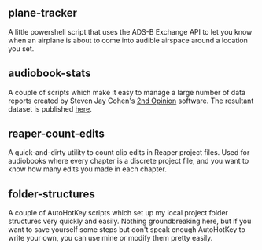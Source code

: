## plane-tracker

A little powershell script that uses the ADS-B Exchange API to let you know when an airplane is about to come into audible airspace around a location you set.

## audiobook-stats

A couple of scripts which make it easy to manage a large number of data reports created by Steven Jay Cohen's [2nd Opinion](https://stevenjaycohen.com/2ndopinion/) software. The resultant dataset is published [here](https://docs.google.com/spreadsheets/d/e/2PACX-1vTckR6edf8DZZN6qKDEisn4JvHTs-tG8kzxq3coDeW_laVbvlLBJBNzCe_sxwGqfJvpNwC_gTMwYcTo/pubhtml).

## reaper-count-edits

A quick-and-dirty utility to count clip edits in Reaper project files. Used for audiobooks where every chapter is a discrete project file, and you want to know how many edits you made in each chapter.

## folder-structures

A couple of AutoHotKey scripts which set up my local project folder structures very quickly and easily. Nothing groundbreaking here, but if you want to save yourself some steps but don't speak enough AutoHotKey to write your own, you can use mine or modify them pretty easily.
